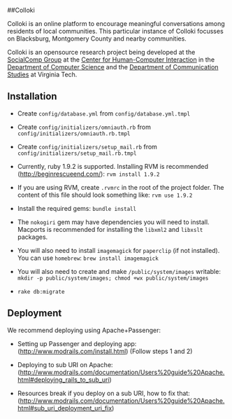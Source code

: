 ##Colloki

Colloki is an online platform to encourage meaningful conversations among residents of local communities. This particular instance of Colloki focusses on Blacksburg, Montgomery County and nearby communities.

Colloki is an opensource research project being developed at the [SocialComp Group](http://diggov.cs.vt.edu) at the [Center for Human-Computer Interaction](http://hci.vt.edu) in the [Department of Computer Science](http://www.cs.vt.edu) and the [Department of Communication Studies](http://www.comm.vt.edu) at Virginia Tech.

## Installation

* Create `config/database.yml` from `config/database.yml.tmpl`

* Create `config/initializers/omniauth.rb` from `config/initializers/omniauth.rb.tmpl`

* Create `config/initializers/setup_mail.rb` from `config/initializers/setup_mail.rb.tmpl`

* Currently, ruby 1.9.2 is supported. Installing RVM is recommended (http://beginrescueend.com/): `rvm install 1.9.2`

* If you are using RVM, create `.rvmrc` in the root of the project folder.
    The content of this file should look something like: `rvm use 1.9.2`

* Install the required gems: `bundle install`

* The `nokogiri` gem may have dependencies you will need to install. 
    Macports is recommended for installing the `libxml2` and `libxslt` packages.

* You will also need to install `imagemagick` for `paperclip` (if not installed). 
    You can use `homebrew`: `brew install imagemagick`

* You will also need to create and make `/public/system/images` writable:
  `mkdir -p public/system/images; chmod +wx public/system/images`

* `rake db:migrate`

## Deployment

We recommend deploying using Apache+Passenger:

* Setting up Passenger and deploying app: (http://www.modrails.com/install.html) (Follow steps 1 and 2)

* Deploying to sub URI on Apache: (http://www.modrails.com/documentation/Users%20guide%20Apache.html#deploying_rails_to_sub_uri)

* Resources break if you deploy on a sub URI, how to fix that: (http://www.modrails.com/documentation/Users%20guide%20Apache.html#sub_uri_deployment_uri_fix)